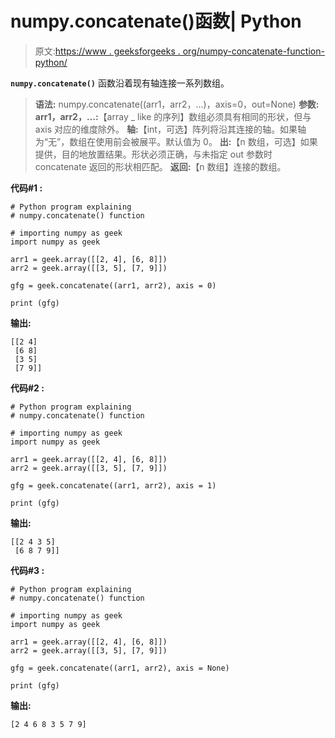 # numpy.concatenate()函数| Python

> 原文:[https://www . geeksforgeeks . org/numpy-concatenate-function-python/](https://www.geeksforgeeks.org/numpy-concatenate-function-python/)

**`numpy.concatenate()`** 函数沿着现有轴连接一系列数组。

> **语法:** numpy.concatenate((arr1，arr2，…)，axis=0，out=None)
> **参数:**
> **arr1，arr2，…:**【array _ like 的序列】数组必须具有相同的形状，但与 axis 对应的维度除外。
> **轴:**【int，可选】阵列将沿其连接的轴。如果轴为“无”，数组在使用前会被展平。默认值为 0。
> **出:**【n 数组，可选】如果提供，目的地放置结果。形状必须正确，与未指定 out 参数时 concatenate 返回的形状相匹配。
> **返回:**【n 数组】连接的数组。

**代码#1 :**

```
# Python program explaining
# numpy.concatenate() function

# importing numpy as geek 
import numpy as geek

arr1 = geek.array([[2, 4], [6, 8]])
arr2 = geek.array([[3, 5], [7, 9]])

gfg = geek.concatenate((arr1, arr2), axis = 0)

print (gfg)
```

**输出:**

```
[[2 4]
 [6 8]
 [3 5]
 [7 9]]

```

**代码#2 :**

```
# Python program explaining
# numpy.concatenate() function

# importing numpy as geek 
import numpy as geek

arr1 = geek.array([[2, 4], [6, 8]])
arr2 = geek.array([[3, 5], [7, 9]])

gfg = geek.concatenate((arr1, arr2), axis = 1)

print (gfg)
```

**输出:**

```
[[2 4 3 5]
 [6 8 7 9]]

```

**代码#3 :**

```
# Python program explaining
# numpy.concatenate() function

# importing numpy as geek 
import numpy as geek

arr1 = geek.array([[2, 4], [6, 8]])
arr2 = geek.array([[3, 5], [7, 9]])

gfg = geek.concatenate((arr1, arr2), axis = None)

print (gfg)
```

**输出:**

```
[2 4 6 8 3 5 7 9]

```